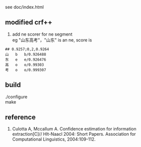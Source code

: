see doc/index.html
## modified crf++
1. add ne scorer for ne segment  
eg "山东高考"，"山东" is an ne, score is   
```
## 0.9257;0,2,0.9264  
山	b	b/0.926488  
东	e	e/0.926476  
高	o	o/0.99303  
考	o	o/0.999307  
```
## build  
./configure   
make  

## reference
1. Culotta A, Mccallum A. Confidence estimation for information extraction[C]// Hlt-Naacl 2004: Short Papers. Association for Computational Linguistics, 2004:109-112.
